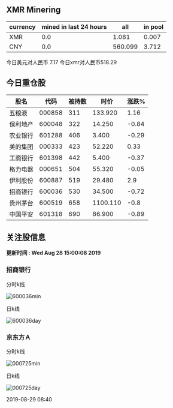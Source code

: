 ## XMR Minering

|currency|mined in last 24 hours|all|in pool|
|---|---|---|---|
|XMR|0.0|1.081|0.007|
|CNY|0.0|560.099|3.712|

今日美元对人民币 7.17	今日xmr对人民币518.29


## 今日重仓股 

|股名|代码|被持数|时价|涨跌%|
|---|---|---|---|---|
|五粮液|000858|311|133.920|1.16|
|保利地产|600048|322|14.250|-0.84|
|农业银行|601288|406|3.400|-0.29|
|美的集团|000333|423|52.220|0.33|
|工商银行|601398|442|5.400|-0.37|
|格力电器|000651|504|55.320|-0.05|
|伊利股份|600887|519|29.480|2.9|
|招商银行|600036|530|34.500|-0.72|
|贵州茅台|600519|658|1100.110|-0.8|
|中国平安|601318|690|86.900|-0.89|

## 关注股信息
**更新时间 : Wed Aug 28 15:00:08 2019**
### 招商银行 
分时k线

![600036min](http://image.sinajs.cn/newchart/min/n/sh600036.gif)

日k线

![600036day](http://image.sinajs.cn/newchart/daily/n/sh600036.gif)

### 京东方Ａ 
分时k线

![000725min](http://image.sinajs.cn/newchart/min/n/sz000725.gif)

日k线

![000725day](http://image.sinajs.cn/newchart/daily/n/sz000725.gif)

2019-08-29 08:40